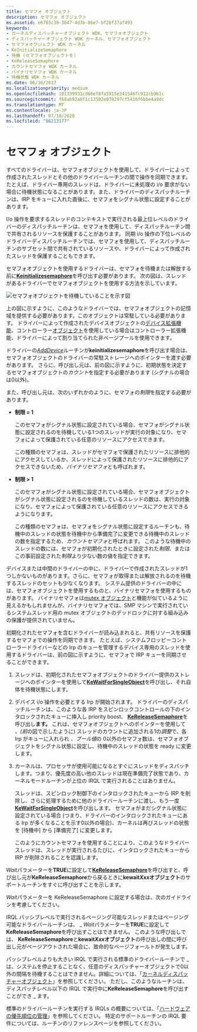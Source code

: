 ```yaml
---
title: セマフォ オブジェクト
description: セマフォ オブジェクト
ms.assetid: e6703c39-3b47-4d3b-86e7-bf2bf37af493
keywords:
- カーネルディスパッチャーオブジェクト WDK、セマフォオブジェクト
- ディスパッチャーオブジェクト WDK カーネル、セマフォオブジェクト
- セマフォオブジェクト WDK カーネル
- KeInitializeSemaphore
- 待機 (セマフォオブジェクトを)
- KeReleaseSemaphore
- カウントセマフォ WDK カーネル
- バイナリセマフォ WDK カーネル
- 待機状態 WDK カーネル
ms.date: 06/16/2017
ms.localizationpriority: medium
ms.openlocfilehash: 101339931cd66ef8fa5915e241546fc912cb9b1c
ms.sourcegitcommit: f68ab92a8f1c13502e070297cf5410f6bbe4a9dc
ms.translationtype: MT
ms.contentlocale: ja-JP
ms.lasthandoff: 07/10/2020
ms.locfileid: "86213177"
---
```

# <a name="semaphore-objects"></a>セマフォ オブジェクト





すべてのドライバーは、セマフォオブジェクトを使用して、ドライバーによって作成されたスレッドとその他のドライバールーチンの間で操作を同期できます。 たとえば、ドライバー専用のスレッドは、ドライバーに未処理の i/o 要求がない場合に待機状態になることがあります。また、ドライバーのディスパッチルーチンは、IRP をキューに入れた直後に、セマフォをシグナル状態に設定することがあります。

I/o 操作を要求するスレッドのコンテキストで実行される最上位レベルのドライバーのディスパッチルーチンは、セマフォを使用して、ディスパッチルーチン間で共有されるリソースを保護することがあります。 同期 i/o 操作の下位レベルのドライバーディスパッチルーチンでは、セマフォを使用して、ディスパッチルーチンのサブセット間で共有されているリソースや、ドライバーによって作成されたスレッドを保護することもできます。

セマフォオブジェクトを使用するドライバーは、セマフォを待機または解放する前に[**Keinitializesemaphore**](https://docs.microsoft.com/windows-hardware/drivers/ddi/wdm/nf-wdm-keinitializesemaphore)を呼び出す必要があります。 次の図は、スレッドがあるドライバーでセマフォオブジェクトを使用する方法を示しています。

![セマフォオブジェクトを待機していることを示す図](images/3semobj.png)

上の図に示すように、このようなドライバーでは、セマフォオブジェクトの記憶域を提供する必要があります。このオブジェクトは常駐している必要があります。 ドライバーによって作成されたデバイスオブジェクトの[デバイス拡張機能](device-extensions.md)、コントローラー[オブジェクト](using-controller-objects.md)を使用している場合はコントローラー拡張機能、ドライバーによって割り当てられた非ページプールを使用できます。

ドライバーの[*AddDevice*](https://docs.microsoft.com/windows-hardware/drivers/ddi/wdm/nc-wdm-driver_add_device)ルーチンが**keinitializesemaphore**を呼び出す場合は、セマフォオブジェクトのドライバーの常駐ストレージへのポインターを渡す必要があります。 さらに、呼び出し元は、前の図に示すように、初期状態を決定するセマフォオブジェクトの*カウント*を指定する必要があります (シグナルの場合は0以外)。

また、呼び出し元は、次のいずれかのように、セマフォの*制限*を指定する必要があります。

-   **制限 = 1**

    このセマフォがシグナル状態に設定されている場合、セマフォがシグナル状態に設定されるのを待機している1つのスレッドが実行の対象になり、セマフォによって保護されている任意のリソースにアクセスできます。

    この種類のセマフォは、スレッドがセマフォで保護されたリソースに排他的にアクセスしているか、スレッドによって保護されたリソースに排他的にアクセスできないため、*バイナリセマフォ*とも呼ばれます。

-   **制限 &gt; 1**

    このセマフォがシグナル状態に設定されている場合、セマフォオブジェクトがシグナル状態に設定されるのを待機しているスレッドの数は、実行の対象になり、セマフォによって保護されている任意のリソースにアクセスできるようになります。

    この種類のセマフォは、セマフォをシグナル状態に設定するルーチンも、待機中のスレッドの状態を待機中から準備完了に変更できる待機中のスレッドの数を指定するため、*カウントセマフォ*と呼ばれます。 このような待機中のスレッドの数には、セマフォが初期化されたときに設定された*制限*、またはこの事前設定された*制限*より少ない数の値を指定できます。

デバイスまたは中間のドライバーの中に、ドライバーで作成されたスレッドが1つしかないものがあります。さらに、セマフォが取得または解放されるのを待機するスレッドのセットも少なくなります。 システム提供のドライバーの中には、セマフォオブジェクトを使用するものと、バイナリセマフォを使用するものがあります。 バイナリセマフォは[mutex オブジェクト](mutex-objects.md)と機能が似ているように見えるかもしれませんが、バイナリセマフォでは、SMP マシンで実行されているシステムスレッド用の mutex オブジェクトのデッドロックに対する組み込みの保護が提供されていません。

初期化されたセマフォを含むドライバーが読み込まれると、共有リソースを保護するセマフォでの操作を同期できます。 たとえば、システムフロッピーコントローラードライバーなどの Irp のキューを管理するデバイス専用のスレッドを使用するドライバーは、前の図に示すように、セマフォで IRP キューを同期させることができます。

1.  スレッドは、初期化されたセマフォオブジェクトのドライバー提供のストレージへのポインターを使用して[**KeWaitForSingleObject**](https://docs.microsoft.com/windows-hardware/drivers/ddi/wdm/nf-wdm-kewaitforsingleobject)を呼び出し、それ自体を待機状態にします。

2.  デバイス i/o 操作を必要とする Irp が開始されます。 ドライバーのディスパッチルーチンは、このような各 IRP をスピンロックコントロールの下のインタロックされたキューに挿入し priority boost、 [**KeReleaseSemaphore**](https://docs.microsoft.com/windows-hardware/drivers/ddi/wdm/nf-wdm-kereleasesemaphore)を呼び出し**ます。** これは、セマフォオブジェクトへのポインターを使用して *、(前*の図で示したように) スレッドのカウントに追加される1の*調整*で、各 Irp がキューに入れられ *、ブール値*の 0以外のセマフォ数は、セマフォオブジェクトをシグナル状態に設定し、待機中のスレッドの状態を ready に変更します。

3.  カーネルは、プロセッサが使用可能になるとすぐにスレッドをディスパッチします。つまり、優先度の高い他のスレッドは現在準備完了状態であり、カーネルモードルーチンが上位の IRQL で実行されることはありません。

    スレッドは、スピンロック制御下のインタロックされたキューから IRP を削除し、さらに処理するために他のドライバールーチンに渡し、もう一度[**KeWaitForSingleObject**](https://docs.microsoft.com/windows-hardware/drivers/ddi/wdm/nf-wdm-kewaitforsingleobject)を呼び出します。 セマフォがまだシグナル状態に設定されている場合 (つまり、ドライバーのインタロックされたキューにある Irp が多くなることを示す0以外の場合)、カーネルは再びスレッドの状態を [待機中] から [準備完了] に変更します。

    このようにカウントセマフォを使用することにより、このようなドライバースレッドは、スレッドが実行されるたびに、インタロックされたキューから IRP が削除されることを認識します。

*Wait*パラメーターを**TRUE**に設定して[**KeReleaseSemaphore**](https://docs.microsoft.com/windows-hardware/drivers/ddi/wdm/nf-wdm-kereleasesemaphore)を呼び出すと、呼び出し元が**KeReleaseSemaphore**から戻るときに**kewait*Xxx*オブジェクト**のサポートルーチンをすぐに呼び出すことを示します。

*Wait*パラメーターを KeReleaseSemaphore に設定する場合は、次のガイドラインを考慮してください。

IRQL パッシブレベルで実行されるページング可能なスレッドまたはページング可能なドライバールーチンは、 \_ *Wait*パラメーターを**TRUE**に設定して**KeReleaseSemaphore**を呼び出すことはできません。 このような呼び出しでは、 **KeReleaseSemaphore**と**kewait*Xxx*オブジェクト**の呼び出しの間に呼び出し元がページアウトされた場合に、致命的なページフォールトが発生します。

パッシブレベルよりも大きい IRQL で実行される標準のドライバールーチンで \_ は、システムを停止することなく、任意のディスパッチャーオブジェクトで0以外の間隔を待機することはできません。詳細については、「[カーネルディスパッチャーオブジェクト](kernel-dispatcher-objects.md)」を参照してください。 ただし、このようなルーチンは、ディスパッチレベル以下の IRQL で実行中に**KeReleaseSemaphore**を呼び出すことができ \_ ます。

標準のドライバールーチンを実行する IRQLs の概要については、「[ハードウェアの優先順位の管理](managing-hardware-priorities.md)」を参照してください。 特定のサポートルーチンの IRQL 要件については、ルーチンのリファレンスページを参照してください。

 

 




